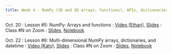 ```yaml
---
title: Week 4 - NumPy (1D and 2D arrays, functions), APIs, dictionaries, datetime objects
---
```


Oct. 20
: Lesson #5: NumPy: Arrays and functions
  : [Video (Ethan)](#), [Slides](#)
: Class #N on Zoom
  : [Slides](#), [Notebook](#)

Oct. 22
: Lesson #6: Multi-dimensional NumPy arrays, dictionaries, and datetime
  : [Video (Katy)](#), [Slides](#)
: Class #N on Zoom
  : [Slides](#), [Notebook](#)
